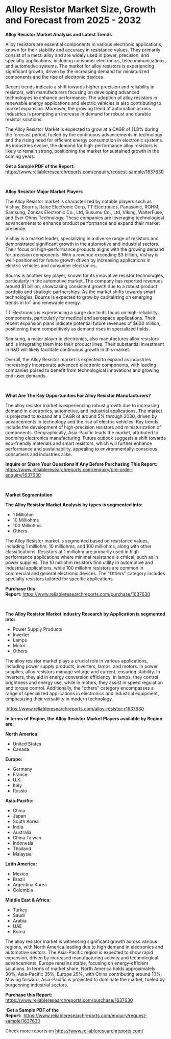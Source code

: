 <p><h1>Alloy Resistor Market Size, Growth and Forecast from 2025 - 2032</h1></p><p><strong>Alloy Resistor Market Analysis and Latest Trends</strong></p>
<p><p>Alloy resistors are essential components in various electronic applications, known for their stability and accuracy in resistance values. They primarily consist of a metal alloy and are widely used in power, precision, and specialty applications, including consumer electronics, telecommunications, and automotive systems. The market for alloy resistors is experiencing significant growth, driven by the increasing demand for miniaturized components and the rise of electronic devices.</p><p>Recent trends indicate a shift towards higher precision and reliability in resistors, with manufacturers focusing on developing advanced technologies to enhance performance. The adoption of alloy resistors in renewable energy applications and electric vehicles is also contributing to market expansion. Moreover, the growing trend of automation across industries is prompting an increase in demand for robust and durable resistor solutions.</p><p>The Alloy Resistor Market is expected to grow at a CAGR of 11.8% during the forecast period, fueled by the continuous advancements in technology and the rising need for efficient energy consumption in electronic systems. As industries evolve, the demand for high-performance alloy resistors is likely to remain strong, positioning the market for sustained growth in the coming years.</p></p>
<p><strong>Get a Sample PDF of the Report:&nbsp;</strong> <a href="https://www.reliableresearchreports.com/enquiry/request-sample/1637630?utm_campaign=2119&utm_medium=2&utm_source=Github&utm_content=ia&utm_term=12022025&utm_id=alloy-resistor">https://www.reliableresearchreports.com/enquiry/request-sample/1637630</a></p>
<p>&nbsp;</p>
<p><strong>Alloy Resistor Major Market Players</strong></p>
<p><p>The Alloy Resistor market is characterized by notable players such as Vishay, Bourns, Ralec Electronic Corp, TT Electronics, Panasonic, ROHM, Samsung, Zonkas Electronic Co., Ltd, Susumu Co., Ltd, Viking, WalterFuse, and Ever Ohms Technology. These companies are leveraging technological advancements to enhance product performance and expand their market presence.</p><p>Vishay is a market leader, specializing in a diverse range of resistors and demonstrated significant growth in the automotive and industrial sectors. Their focus on high-performance products aligns with the growing demand for precision components. With a revenue exceeding $3 billion, Vishay is well-positioned for future growth driven by increasing applications in electric vehicles and consumer electronics.</p><p>Bourns is another key player, known for its innovative resistor technologies, particularly in the automotive market. The company has reported revenues around $1 billion, showcasing consistent growth due to a robust product portfolio and strategic partnerships. As the market shifts towards smart technologies, Bourns is expected to grow by capitalizing on emerging trends in IoT and renewable energy.</p><p>TT Electronics is experiencing a surge due to its focus on high-reliability components, particularly for medical and aerospace applications. Their recent expansion plans indicate potential future revenues of $600 million, positioning them competitively as demand rises in specialized fields.</p><p>Samsung, a major player in electronics, also manufactures alloy resistors and is integrating them into their product lines. Their substantial investment in R&D will likely facilitate continuous growth in this market.</p><p>Overall, the Alloy Resistor market is expected to expand as industries increasingly incorporate advanced electronic components, with leading companies poised to benefit from technological innovations and growing end-user demands.</p></p>
<p>&nbsp;</p>
<p><strong>What Are The Key Opportunities For Alloy Resistor Manufacturers?</strong></p>
<p><p>The alloy resistor market is experiencing robust growth due to increasing demand in electronics, automotive, and industrial applications. The market is projected to expand at a CAGR of around 5% through 2030, driven by advancements in technology and the rise of electric vehicles. Key trends include the development of high-precision resistors and miniaturization of components. Geographically, Asia-Pacific leads the market, attributed to booming electronics manufacturing. Future outlook suggests a shift towards eco-friendly materials and smart resistors, which will further enhance performance and sustainability, appealing to environmentally-conscious consumers and industries alike.</p></p>
<p><strong>Inquire or Share Your Questions If Any Before Purchasing This Report:</strong> <a href="https://www.reliableresearchreports.com/enquiry/pre-order-enquiry/1637630?utm_campaign=2119&utm_medium=2&utm_source=Github&utm_content=ia&utm_term=12022025&utm_id=alloy-resistor">https://www.reliableresearchreports.com/enquiry/pre-order-enquiry/1637630</a></p>
<p>&nbsp;</p>
<p><strong>Market Segmentation</strong></p>
<p><strong>The Alloy Resistor Market Analysis by types is segmented into:</strong></p>
<p><ul><li>1 Milliohm</li><li>10 Milliohms</li><li>100 Milliohms</li><li>Others</li></ul></p>
<p><p>The Alloy Resistor market is segmented based on resistance values, including 1 milliohm, 10 milliohms, and 100 milliohms, along with other classifications. Resistors at 1 milliohm are primarily used in high-performance applications where minimal resistance is critical, such as in power supplies. The 10 milliohm resistors find utility in automotive and industrial applications, while 100 millohm resistors are common in commercial and general electronic devices. The "Others" category includes specialty resistors tailored for specific applications.</p></p>
<p><strong>Purchase this Report:&nbsp;</strong><a href="https://www.reliableresearchreports.com/purchase/1637630?utm_campaign=2119&utm_medium=2&utm_source=Github&utm_content=ia&utm_term=12022025&utm_id=alloy-resistor">https://www.reliableresearchreports.com/purchase/1637630</a></p>
<p>&nbsp;</p>
<p><strong>The Alloy Resistor Market Industry Research by Application is segmented into:</strong></p>
<p><ul><li>Power Supply Products</li><li>Inverter</li><li>Lamps</li><li>Motor</li><li>Others</li></ul></p>
<p><p>The alloy resistor market plays a crucial role in various applications, including power supply products, inverters, lamps, and motors. In power supplies, alloy resistors manage voltage and current, ensuring stability. In inverters, they aid in energy conversion efficiency. In lamps, they control brightness and energy use, while in motors, they assist in speed regulation and torque control. Additionally, the "others" category encompasses a range of specialized applications in electronics and industrial equipment, emphasizing their versatility in modern technology.</p></p>
<p><a href="https://www.reliableresearchreports.com/alloy-resistor-r1637630?utm_campaign=2119&utm_medium=2&utm_source=Github&utm_content=ia&utm_term=12022025&utm_id=alloy-resistor">&nbsp;https://www.reliableresearchreports.com/alloy-resistor-r1637630</a></p>
<p><strong>In terms of Region, the Alloy Resistor Market Players available by Region are:</strong></p>
<p>
    <p> <strong> North America: </strong>
        <ul>
            <li>United States</li>
            <li>Canada</li>
        </ul>
        </p> 
    <p> <strong> Europe: </strong>
        <ul>
            <li>Germany</li>
            <li>France</li>
            <li>U.K.</li>
            <li>Italy</li>
            <li>Russia</li>
        </ul>
        </p> 
    <p> <strong> Asia-Pacific: </strong>
        <ul>
            <li>China</li>
            <li>Japan</li>
            <li>South Korea</li>
            <li>India</li>
            <li>Australia</li>
            <li>China Taiwan</li>
            <li>Indonesia</li>
            <li>Thailand</li>
            <li>Malaysia</li>
        </ul>
        </p> 
    <p> <strong> Latin America: </strong>
        <ul>
            <li>Mexico</li>
            <li>Brazil</li>
            <li>Argentina Korea</li>
            <li>Colombia</li>
        </ul>
        </p> 
    <p> <strong> Middle East & Africa: </strong>
        <ul>
            <li>Turkey</li>
            <li>Saudi</li>
            <li>Arabia</li>
            <li>UAE</li>
            <li>Korea</li>
        </ul>
    </p>
    </p>
<p><p>The alloy resistor market is witnessing significant growth across various regions, with North America leading due to high demand in electronics and automotive sectors. The Asia-Pacific region is expected to show rapid expansion, driven by increased manufacturing activity and technological advancements. Europe remains stable, focusing on energy-efficient solutions. In terms of market share, North America holds approximately 30%, Asia-Pacific 35%, Europe 25%, with China contributing around 10%. Moving forward, Asia-Pacific is projected to dominate the market, fueled by burgeoning industrial sectors.</p></p>
<p><strong>Purchase this Report: </strong><a href="https://www.reliableresearchreports.com/purchase/1637630?utm_campaign=2119&utm_medium=2&utm_source=Github&utm_content=ia&utm_term=12022025&utm_id=alloy-resistor">https://www.reliableresearchreports.com/purchase/1637630</a></p>
<p>&nbsp;<strong>Get a Sample PDF of the Report:&nbsp;&nbsp;</strong><a href="https://www.reliableresearchreports.com/enquiry/request-sample/1637630?utm_campaign=2119&utm_medium=2&utm_source=Github&utm_content=ia&utm_term=12022025&utm_id=alloy-resistor">https://www.reliableresearchreports.com/enquiry/request-sample/1637630</a></p>
<p><strong></strong></p>
<p>Check more reports on <a href="https://www.reliableresearchreports.com/?utm_campaign=2119&utm_medium=2&utm_source=Github&utm_content=ia&utm_term=12022025&utm_id=alloy-resistor">https://www.reliableresearchreports.com/</a></p>